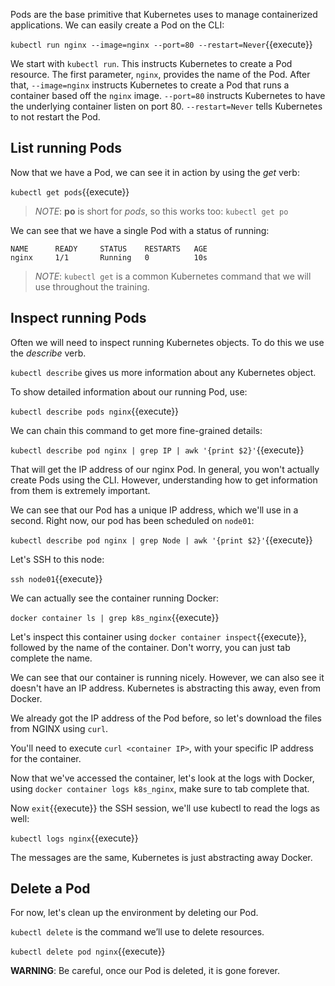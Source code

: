 Pods are the base primitive that Kubernetes uses to manage containerized applications. We can easily create a Pod on the CLI:

`kubectl run nginx --image=nginx --port=80 --restart=Never`{{execute}}

We start with `kubectl run`. This instructs Kubernetes to create a Pod resource. The first parameter, `nginx`, provides the name of the Pod. After that, `--image=nginx` instructs Kubernetes to create a Pod that runs a container based off the `nginx` image. `--port=80` instructs Kubernetes to have the underlying container listen on port 80. `--restart=Never` tells Kubernetes to not restart the Pod.

## List running Pods

Now that we have a Pod, we can see it in action by using the *get* verb:

`kubectl get pods`{{execute}}

> *NOTE*: **po** is short for *pods*, so this works too: `kubectl get po`

We can see that we have a single Pod with a status of running:

```
NAME      READY     STATUS    RESTARTS   AGE
nginx     1/1       Running   0          10s
```

> *NOTE*: `kubectl get` is a common Kubernetes command that we will use throughout the training.

## Inspect running Pods

Often we will need to inspect running Kubernetes objects. To do this we use the *describe* verb.

`kubectl describe` gives us more information about any Kubernetes object.

To show detailed information about our running Pod, use:

`kubectl describe pods nginx`{{execute}}

We can chain this command to get more fine-grained details:

`kubectl describe pod nginx | grep IP | awk '{print $2}'`{{execute}}

That will get the IP address of our nginx Pod. In general, you won't actually create Pods using the CLI. However, understanding how to get information from them is extremely important.

We can see that our Pod has a unique IP address, which we'll use in a second. Right now, our pod has been scheduled on `node01`:

`kubectl describe pod nginx | grep Node | awk '{print $2}'`{{execute}}

Let's SSH to this node:

`ssh node01`{{execute}}

We can actually see the container running Docker:

`docker container ls | grep k8s_nginx`{{execute}}

Let's inspect this container using `docker container inspect`{{execute}}, followed by the name of the container. Don't worry, you can just tab complete the name.

We can see that our container is running nicely. However, we can also see it doesn't have an IP address. Kubernetes is abstracting this away, even from Docker.

We already got the IP address of the Pod before, so let's download the files from NGINX using `curl`.

You'll need to execute `curl <container IP>`, with your specific IP address for the container.

Now that we've accessed the container, let's look at the logs with Docker, using `docker container logs k8s_nginx`, make sure to tab complete that.

Now `exit`{{execute}} the SSH session, we'll use kubectl to read the logs as well:

`kubectl logs nginx`{{execute}}

The messages are the same, Kubernetes is just abstracting away Docker.

## Delete a Pod

For now, let's clean up the environment by deleting our Pod.

`kubectl delete` is the command we’ll use to delete resources.

`kubectl delete pod nginx`{{execute}}

**WARNING**: Be careful, once our Pod is deleted, it is gone forever.
